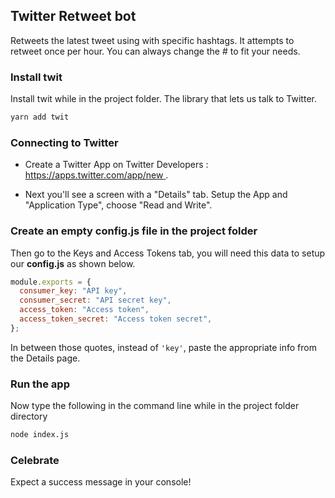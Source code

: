 ## Twitter Retweet bot

Retweets the latest tweet using with specific hashtags.
It attempts to retweet once per hour. You can always change the # to fit your needs.

### Install twit

Install twit while in the project folder. The library that lets us talk to Twitter.

```bash
yarn add twit
```

### Connecting to Twitter

- Create a Twitter App on Twitter Developers : [https://apps.twitter.com/app/new ](https://apps.twitter.com/app/new).

- Next you'll see a screen with a "Details" tab. Setup the App and "Application Type", choose "Read and Write".

### Create an empty config.js file in the project folder

Then go to the Keys and Access Tokens tab, you will need this data to setup our **config.js** as shown below.

```js
module.exports = {
  consumer_key: "API key",
  consumer_secret: "API secret key",
  access_token: "Access token",
  access_token_secret: "Access token secret",
};
```

In between those quotes, instead of `'key'`, paste the appropriate info from the Details page.

### Run the app

Now type the following in the command line while in the project folder directory

```bash
node index.js
```

### Celebrate

Expect a success message in your console!
